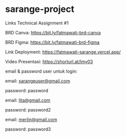 # sarange-project
Links Technical Assignment #1

BRD Canva: https://bit.ly/fatmawati-brd-canva

BRD Figma: https://bit.ly/fatmawati-brd-figma

Link Deployment: https://fatmawati-sarange.vercel.app/ 

Video Presentasi: https://shorturl.at/lmy03

email & password user untuk login:

email: sarangeuser@gmail.com

password: password

email: lita@gmail.com

password: password2

email: merlin@gmail.com

password: password3
